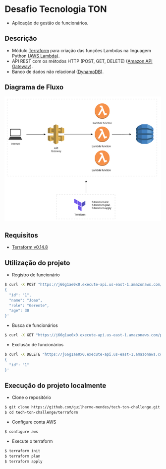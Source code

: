 # Desafio Tecnologia TON

* Aplicação de gestão de funcionários.

## Descrição

* Módulo [Terraform](https://www.terraform.io/) para criação das funções Lambdas na linguagem Python ([AWS Lambda](https://aws.amazon.com/pt/lambda/)). 
* API REST com os métodos HTTP (POST, GET, DELETE) ([Amazon API Gateway](https://aws.amazon.com/pt/api-gateway/)).
* Banco de dados não relacional ([DynamoDB](https://aws.amazon.com/pt/dynamodb/)).

## Diagrama de Fluxo

![diagram](img/diagram.png)

## Requisitos

* [Terraform v0.14.8](https://www.terraform.io/downloads.html)

## Utilização do projeto

* Registro de funcionário

```sh
$ curl -X POST "https://j66g1ae0x0.execute-api.us-east-1.amazonaws.com/prod/employee" -H 'Content-Type: application/json' -d'
{
  "id": "1", 
  "name": "Joao", 
  "role": "Gerente", 
  "age": 30
}'
```
* Busca de funcionários

```sh
$ curl -X GET "https://j66g1ae0x0.execute-api.us-east-1.amazonaws.com/prod/employee"
```

* Exclusão de funcionários

```sh
$ curl -X DELETE "https://j66g1ae0x0.execute-api.us-east-1.amazonaws.com/prod/employee/" -H 'Content-Type: application/json' -d' 
{
  "id": "1"
}'
```

## Execução do projeto localmente

* Clone o repositório
```sh
$ git clone https://github.com/guilherme-mendes/tech-ton-challenge.git
$ cd tech-ton-challenge/terraform  
```

* Configure conta AWS
```sh
$ configure aws
```

* Execute o terraform
```sh
$ terraform init
$ terraform plan
$ terraform apply
```